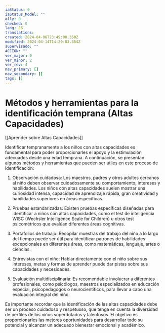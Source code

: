 ```yaml
---
iaStatus: 0
iaStatus_Model: ""
a11y: 0
checked: 0
lang: ES
translations: 
created: 2024-04-06T23:49:00.350Z
modified: 2024-04-14T14:29:03.354Z
supervisado: ""
ACCION: ""
ver_major: 0
ver_minor: 2
ver_rev: 4
nav_primary: []
nav_secondary: []
tags: []
---
```

# Métodos y herramientas para la identificación temprana (Altas Capacidades)

[[Aprender sobre Altas Capacidades]]

Identificar tempranamente a los niños con altas capacidades es fundamental para poder proporcionarles el apoyo y la estimulación adecuados desde una edad temprana. A continuación, se presentan algunos métodos y herramientas que pueden ser útiles en este proceso de identificación:

1. Observación cuidadosa: Los maestros, padres y otros adultos cercanos al niño deben observar cuidadosamente su comportamiento, intereses y habilidades. Los niños con altas capacidades suelen mostrar una curiosidad intensa, capacidad de aprendizaje rápida, gran creatividad y habilidades superiores en áreas específicas.

2. Pruebas estandarizadas: Existen pruebas específicas diseñadas para identificar a niños con altas capacidades, como el test de inteligencia WISC (Wechsler Intelligence Scale for Children) u otros test psicométricos que evalúan diferentes áreas cognitivas.

3. Portafolios de trabajo: Recopilar muestras del trabajo del niño a lo largo del tiempo puede ser útil para identificar patrones de habilidades excepcionales en diferentes áreas, como matemáticas, lenguaje, artes o ciencias.

4. Entrevistas con el niño: Hablar directamente con el niño sobre sus intereses, metas y formas de aprender puede dar pistas sobre sus capacidades y necesidades.

5. Evaluación multidisciplinaria: Es recomendable involucrar a diferentes profesionales, como psicólogos, maestros especializados en educación especial, psicopedagogos o neurocientíficos, para llevar a cabo una evaluación integral del niño.

Es importante recordar que la identificación de las altas capacidades debe ser un proceso cuidadoso y respetuoso, que tenga en cuenta la diversidad de perfiles de los niños superdotados y talentosos. El objetivo es proporcionarles las mejores oportunidades para desarrollar todo su potencial y alcanzar un adecuado bienestar emocional y académico.
